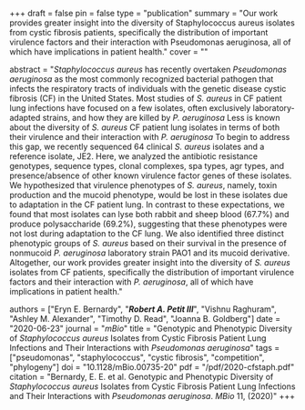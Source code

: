 +++
draft = false
pin = false
type = "publication"
summary = "Our work provides greater insight into the diversity of Staphylococcus aureus isolates from cystic fibrosis patients, specifically the distribution of important virulence factors and their interaction with Pseudomonas aeruginosa, all of which have implications in patient health."
cover = ""

abstract = "*Staphylococcus aureus* has recently overtaken *Pseudomonas aeruginosa* as the most commonly recognized bacterial pathogen that infects the respiratory tracts of individuals with the genetic disease cystic fibrosis (CF) in the United States. Most studies of *S. aureus* in CF patient lung infections have focused on a few isolates, often exclusively laboratory-adapted strains, and how they are killed by *P. aeruginosa* Less is known about the diversity of *S. aureus* CF patient lung isolates in terms of both their virulence and their interaction with *P. aeruginosa* To begin to address this gap, we recently sequenced 64 clinical *S. aureus* isolates and a reference isolate, JE2. Here, we analyzed the antibiotic resistance genotypes, sequence types, clonal complexes, spa types, agr types, and presence/absence of other known virulence factor genes of these isolates. We hypothesized that virulence phenotypes of *S. aureus*, namely, toxin production and the mucoid phenotype, would be lost in these isolates due to adaptation in the CF patient lung. In contrast to these expectations, we found that most isolates can lyse both rabbit and sheep blood (67.7%) and produce polysaccharide (69.2%), suggesting that these phenotypes were not lost during adaptation to the CF lung. We also identified three distinct phenotypic groups of *S. aureus* based on their survival in the presence of nonmucoid *P. aeruginosa* laboratory strain PAO1 and its mucoid derivative. Altogether, our work provides greater insight into the diversity of *S. aureus* isolates from CF patients, specifically the distribution of important virulence factors and their interaction with *P. aeruginosa*, all of which have implications in patient health."

authors = ["Eryn E. Bernardy", "***Robert A. Petit III***", "Vishnu Raghuram", "Ashley M. Alexander", "Timothy D. Read", "Joanna B. Goldberg"]
date = "2020-06-23"
journal = "*mBio*"
title = "Genotypic and Phenotypic Diversity of *Staphylococcus aureus* Isolates from Cystic Fibrosis Patient Lung Infections and Their Interactions with *Pseudomonas aeruginosa*"
tags =  ["pseudomonas", "staphylococcus", "cystic fibrosis", "competition", "phylogeny"]
doi = "10.1128/mBio.00735-20"
pdf = "/pdf/2020-cfstaph.pdf"
citation = "Bernardy, E. E. et al. Genotypic and Phenotypic Diversity of *Staphylococcus aureus* Isolates from Cystic Fibrosis Patient Lung Infections and Their Interactions with *Pseudomonas aeruginosa*. *MBio* 11, (2020)"
+++

